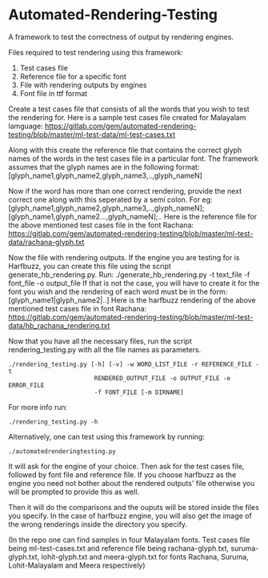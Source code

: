 Automated-Rendering-Testing
===========================

A framework to test the correctness of output by rendering engines.

Files required to test rendering using this framework:

1. Test cases file
2. Reference file for a specific font
3. File with rendering outputs by engines
4. Font file in ttf format

Create a test cases file that consists of all the words that you wish to test the rendering for. 
Here is a sample test cases file created for Malayalam lamguage: https://gitlab.com/gem/automated-rendering-testing/blob/master/ml-test-data/ml-test-cases.txt

Along with this create the reference file that contains the correct glyph names of the words in the test cases file in a particular font. The framework assumes that the glyph names are in the following format:
[glyph_name1,glyph_name2,glyph_name3,..,glyph_nameN]

Now if the word has more than one correct rendering, provide the next correct one along with this seperated by a semi colon.
For eg: [glyph_name1,glyph_name2,glyph_name3,..,glyph_nameN];[glyph_name1,glyph_name2...,glyph_nameN];..
Here is the reference file for the above mentioned test cases file in the font Rachana: https://gitlab.com/gem/automated-rendering-testing/blob/master/ml-test-data/rachana-glyph.txt

Now the file with rendering outputs. If the engine you are testing for is Harfbuzz, you can create this file using the script generate_hb_rendering.py. Run:
	./generate_hb_rendering.py -t text_file -f font_file -o output_file
If that is not the case, you will have to create it for the font you wish and the rendering of each word must be in the form:
[glyph_name1|glyph_name2|..]
Here is the harfbuzz rendering of the above mentioned test cases file in font Rachana: https://gitlab.com/gem/automated-rendering-testing/blob/master/ml-test-data/hb_rachana_rendering.txt

Now that you have all the necessary files, run the script rendering_testing.py with all the file names as parameters.

	./rendering_testing.py [-h] [-v] -w WORD_LIST_FILE -r REFERENCE_FILE -t
                            RENDERED_OUTPUT_FILE -o OUTPUT_FILE -e ERROR_FILE
                            -f FONT_FILE [-m DIRNAME]
For more info run:

	./rendering_testing.py -h 

Alternatively, one can test using this framework by running:
    
	./automatedrenderingtesting.py

It will ask for the engine of your choice. Then ask for the test cases file, followed by font file and reference file. If you choose harfbuzz as the engine you need not bother about the rendered outputs' file otherwise you will be prompted to provide this as well.

Then it will do the comparisons and the ouputs will be stored inside the files you specify. In the case of harfbuzz engine, you will also get the image of the wrong renderings inside the directory you specify.
 
(In the repo one can find samples in four Malayalam fonts. Test cases file being ml-test-cases.txt and reference file being rachana-glyph.txt, suruma-glyph.txt, lohit-glyph.txt and meera-glyph.txt for fonts Rachana, Suruma, Lohit-Malayalam and Meera respectively)